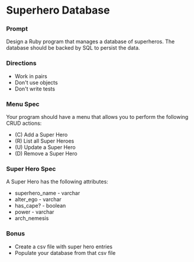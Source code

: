 # Superhero Database

### Prompt

Design a Ruby program that manages a database of superheros. The database should be backed by SQL to persist the data.

### Directions

* Work in pairs
* Don't use objects
* Don't write tests

### Menu Spec

Your program should have a menu that allows you to perform the following CRUD actions:

* (C) Add a Super Hero
* (R) List all Super Heroes
* (U) Update a Super Hero
* (D) Remove a Super Hero

### Super Hero Spec

A Super Hero has the following attributes:

* superhero_name - varchar
* alter_ego - varchar
* has_cape? - boolean
* power - varchar
* arch_nemesis

### Bonus
* Create a csv file with super hero entries
* Populate your database from that csv file
